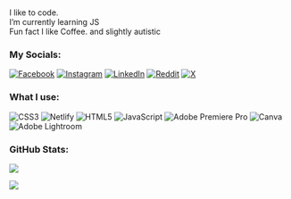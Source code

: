 
<br>I like to code.<br>I’m currently learning JS<br>Fun fact I like Coffee. and slightly autistic


### My Socials:
[![Facebook](https://img.shields.io/badge/Facebook-%231877F2.svg?logo=Facebook&logoColor=white)](https://facebook.com/hheshanj) [![Instagram](https://img.shields.io/badge/Instagram-%23E4405F.svg?logo=Instagram&logoColor=white)](https://instagram.com/heshan_jj) [![LinkedIn](https://img.shields.io/badge/LinkedIn-%230077B5.svg?logo=linkedin&logoColor=white)](https://linkedin.com/in/heshan-jayakody-6a2a71270) [![Reddit](https://img.shields.io/badge/Reddit-%23FF4500.svg?logo=Reddit&logoColor=white)](https://reddit.com/user/Appropriate-Show8753) [![X  ](https://img.shields.io/badge/X-black.svg?logo=X&logoColor=white)](https://x.com/heshan_jayakody) 

### What I use:
![CSS3](https://img.shields.io/badge/css3-%231572B6.svg?style=for-the-badge&logo=css3&logoColor=white) ![Netlify](https://img.shields.io/badge/netlify-%23000000.svg?style=for-the-badge&logo=netlify&logoColor=#00C7B7) ![HTML5](https://img.shields.io/badge/html5-%23E34F26.svg?style=for-the-badge&logo=html5&logoColor=white) ![JavaScript](https://img.shields.io/badge/javascript-%23323330.svg?style=for-the-badge&logo=javascript&logoColor=%23F7DF1E) ![Adobe Premiere Pro](https://img.shields.io/badge/Adobe%20Premiere%20Pro-9999FF.svg?style=for-the-badge&logo=Adobe%20Premiere%20Pro&logoColor=white) ![Canva](https://img.shields.io/badge/Canva-%2300C4CC.svg?style=for-the-badge&logo=Canva&logoColor=white) ![Adobe Lightroom](https://img.shields.io/badge/Adobe%20Lightroom-31A8FF.svg?style=for-the-badge&logo=Adobe%20Lightroom&logoColor=white) 
### GitHub Stats:
![](https://github-readme-stats.vercel.app/api?username=hheshanj&theme=tokyonight&hide_border=true&include_all_commits=true&count_private=true)<br/>

![](https://github-readme-stats.vercel.app/api/top-langs/?username=hheshanj&theme=tokyonight&hide_border=true&include_all_commits=true&count_private=true&layout=compact)


